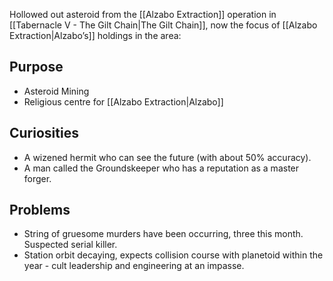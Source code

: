 Hollowed out asteroid from the [[Alzabo Extraction]] operation in [[Tabernacle V - The Gilt Chain|The Gilt Chain]], now the focus of [[Alzabo Extraction|Alzabo’s]] holdings in the area:

## Purpose

- Asteroid Mining
- Religious centre for [[Alzabo Extraction|Alzabo]]

## Curiosities

- A wizened hermit who can see the future (with about 50% accuracy).
- A man called the Groundskeeper who has a reputation as a master forger.

## Problems

- String of gruesome murders have been occurring, three this month. Suspected serial killer.
- Station orbit decaying, expects collision course with planetoid within the year - cult leadership and engineering at an impasse.